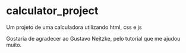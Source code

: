 # calculator_project
 Um projeto de uma calculadora utilizando html, css e js


Gostaria de agradecer ao Gustavo Neitzke, pelo tutorial que me ajudou muito.
